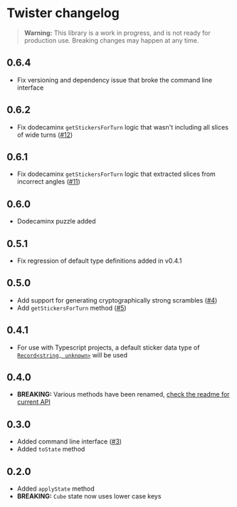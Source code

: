 # Twister changelog

> **Warning:** This library is a work in progress, and is not ready for production use. Breaking changes may happen at any time.

## 0.6.4

- Fix versioning and dependency issue that broke the command line interface

## 0.6.2

- Fix dodecaminx `getStickersForTurn` logic that wasn't including all slices of wide turns ([#12](https://github.com/scottbedard/twister/issues/12))

## 0.6.1

- Fix dodecaminx `getStickersForTurn` logic that extracted slices from incorrect angles ([#11](https://github.com/scottbedard/twister/issues/11))

## 0.6.0

- Dodecaminx puzzle added

## 0.5.1

- Fix regression of default type definitions added in v0.4.1

## 0.5.0

- Add support for generating cryptographically strong scrambles ([#4](https://github.com/scottbedard/twister/issues/4))
- Add `getStickersForTurn` method ([#5](https://github.com/scottbedard/twister/issues/5))

## 0.4.1

- For use with Typescript projects, a default sticker data type of [`Record<string, unknown>`](https://www.typescriptlang.org/docs/handbook/utility-types.html#recordkeystype) will be used

## 0.4.0

- **BREAKING:** Various methods have been renamed, [check the readme for current API](https://github.com/scottbedard/twister#api)

## 0.3.0

- Added command line interface ([#3](https://github.com/scottbedard/twister/issues/3))
- Added `toState` method

## 0.2.0

- Added `applyState` method
- **BREAKING:** `Cube` state now uses lower case keys
